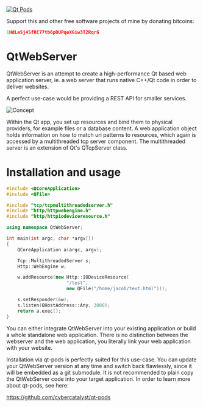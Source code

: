 [![Qt Pods](http://qt-pods.org/assets/logo.png "Qt Pods")](http://qt-pods.org)

Support this and other free software projects of mine by donating bitcoins:
```cpp
1HdLeSj4SfRC77tb6pDUPqeXGiw3T2RqrG
```

# QtWebServer

QtWebServer is an attempt to create a high-performance Qt based web application server, ie. a web server that runs native C++/Qt code in order to deliver websites.

A perfect use-case would be providing a REST API for smaller services.

![Concept](https://github.com/cybercatalyst/qtwebserver/blob/master/qtwebserver.png "Concept")

Within the Qt app, you set up resources and bind them to physical providers, for example files or a database content. A web application object holds information on how to match uri patterns to resources, which again is accessed by a multithreaded tcp server component. The multithreaded server is an extension of Qt's QTcpServer class.

# Installation and usage

```cpp
#include <QCoreApplication>
#include <QFile>

#include "tcp/tcpmultithreadedserver.h"
#include "http/httpwebengine.h"
#include "http/httpiodeviceresource.h"

using namespace QtWebServer;

int main(int argc, char *argv[])
{
    QCoreApplication a(argc, argv);

    Tcp::MultithreadedServer s;
    Http::WebEngine w;

    w.addResource(new Http::IODeviceResource(
                      "/test",
                      new QFile("/home/jacob/text.html")));

    s.setResponder(&w);
    s.listen(QHostAddress::Any, 3000);
    return a.exec();
}
```

You can either integrate QtWebServer into your existing application or build a whole standalone web application. There is no distinction between the webserver and the web application, you literally link your web application with your website.

Installation via qt-pods is perfectly suited for this use-case. You can update your QtWebServer version at any time and switch back flawlessly, since it will be embedded as a git submodule. It is not recommended to plain copy the QtWebServer code into your target application. In order to learn more about qt-pods, see here:

https://github.com/cybercatalyst/qt-pods
